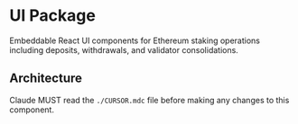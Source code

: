 # UI Package

Embeddable React UI components for Ethereum staking operations including deposits, withdrawals, and validator consolidations.

## Architecture  
Claude MUST read the `./CURSOR.mdc` file before making any changes to this component.